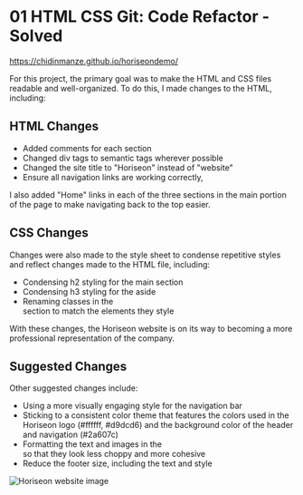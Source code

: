 # 01 HTML CSS Git: Code Refactor - Solved
 
https://chidinmanze.github.io/horiseondemo/ 
 
For this project, the primary goal was to make the HTML and CSS files readable and well-organized. To do this, I made changes to the HTML, including:
 
## HTML Changes 
- Added comments for each section 
- Changed div tags to semantic tags wherever possible 
- Changed the site title to "Horiseon" instead of "website"
- Ensure all navigation links are working correctly,
 
I also added "Home" links in each of the three sections in the main portion of the page to make navigating back to the top easier. 
 
## CSS Changes 
Changes were also made to the style sheet to condense repetitive styles and reflect changes made to the HTML file, including:
- Condensing h2 styling for the main section
- Condensing h3 styling for the aside
- Renaming classes in the <aside> section to match the elements they style 
 
With these changes, the Horiseon website is on its way to becoming a more professional representation of the company.
 
## Suggested Changes
 Other suggested changes include:
- Using a more visually engaging style for the navigation bar
- Sticking to a consistent color theme that features the colors used in the Horiseon logo (#ffffff, #d9dcd6) and the background color of the header and navigation (#2a607c)
- Formatting the text and images in the <aside> so that they look less choppy and more cohesive
- Reduce the footer size, including the text and style 


<img src="/Horiseon Page.jpg" raw=true alt="Horiseon website image"/>
